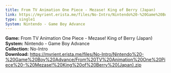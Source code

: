 ```yaml
---
title: From TV Animation One Piece - Mezase! King of Berry (Japan)
link: https://myrient.erista.me/files/No-Intro/Nintendo%20-%20Game%20Boy%20Advance/From%20TV%20Animation%20One%20Piece%20-%20Mezase!%20King%20of%20Berry%20(Japan).zip
type: single1
System: Nintendo - Game Boy Advance
---
```

<b>Game:</b> From TV Animation One Piece - Mezase! King of Berry (Japan)<br>
<b>System:</b> Nintendo - Game Boy Advance<br>
<b>Collection:</b> No-Intro<br>
<b>Download:</b> https://myrient.erista.me/files/No-Intro/Nintendo%20-%20Game%20Boy%20Advance/From%20TV%20Animation%20One%20Piece%20-%20Mezase!%20King%20of%20Berry%20(Japan).zip